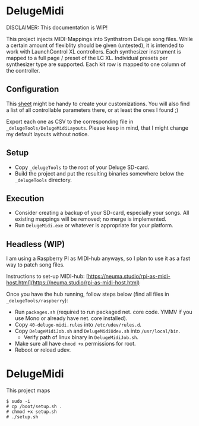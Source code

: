 # DelugeMidi

DISCLAIMER: This documentation is WIP!

This project injects MIDI-Mappings into Synthstrom Deluge song files. While a certain amount of flexiblity should be given (untested), it is intended to work with LaunchControl XL controllers. Each synthesizer instrument is mapped to a full page / preset of the LC XL. Individual presets per synthesizer type are supported. Each kit row is mapped to one column of the controller.

## Configuration

This [sheet](https://docs.google.com/spreadsheets/d/1HbQi0aSfgHbYNjTW637rvSPKAifUnQkZiXBxY-HuZeE/edit?usp=sharing) might be handy to create your customizations.
You will also find a list of all controllable parameters there, or at least the ones I found ;)

Export each one as CSV to the corresponding file in `_delugeTools/DelugeMidiLayouts`. Please keep in mind, that I might change my default layouts without notice.

## Setup

- Copy `_delugeTools` to the root of your Deluge SD-card.
- Build the project and put the resulting binaries somewhere below the `_delugeTools` directory.

## Execution

- Consider creating a backup of your SD-card, especially your songs. All existing mappings will be removed; no merge is implemented.
- Run `DelugeMidi.exe` or whatever is appropriate for your platform.

## Headless (WIP)

I am using a Raspberry PI as MIDI-hub anyways, so I plan to use it as a fast way to patch song files. 

Instructions to set-up MIDI-hub:
[https://neuma.studio/rpi-as-midi-host.html](https://neuma.studio/rpi-as-midi-host.html)


Once you have the hub running, follow steps below (find all files in `_delugeTools/raspberry`):
- Run `packages.sh` (required to run packaged net. core code. YMMV if you use Mono or already have net. core installed).
- Copy `40-deluge-midi.rules` into `/etc/udev/rules.d`.
- Copy `DelugeMidiJob.sh` and `DelugeMidiUdev.sh` into `/usr/local/bin`.
  - Verify path of linux binary in `DelugeMidiJob.sh`.
- Make sure all have `chmod +x` permissions for root.
- Reboot or reload udev.


# DelugeMidi

This project maps 

```
$ sudo -i
# cp /boot/setup.sh .
# chmod +x setup.sh
# ./setup.sh
```
